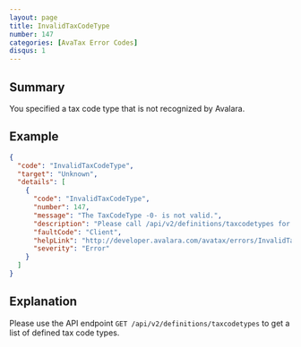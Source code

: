 ```yaml
---
layout: page
title: InvalidTaxCodeType
number: 147
categories: [AvaTax Error Codes]
disqus: 1
---
```


## Summary

You specified a tax code type that is not recognized by Avalara.

## Example

```json
{
  "code": "InvalidTaxCodeType",
  "target": "Unknown",
  "details": [
    {
      "code": "InvalidTaxCodeType",
      "number": 147,
      "message": "The TaxCodeType -0- is not valid.",
      "description": "Please call /api/v2/definitions/taxcodetypes for a list of valid taxcodetypes.",
      "faultCode": "Client",
      "helpLink": "http://developer.avalara.com/avatax/errors/InvalidTaxCodeType",
      "severity": "Error"
    }
  ]
}
```

## Explanation

Please use the API endpoint `GET /api/v2/definitions/taxcodetypes` to get a list of defined tax code types.

